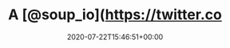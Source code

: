 ---
retweeted: false
source: <a href="http://www.samruston.co.uk" rel="nofollow">Flamingo for Android</a>
entities:
  hashtags: []
  symbols: []
  user_mentions:
  - name: soup.io
    screen_name: soup_io
    indices:
    - '2'
    - '10'
    id_str: '11979812'
    id: '11979812'
  urls:
  - url: https://t.co/1faRB8bBP0
    expanded_url: https://twitter.com/ExtraSmallRobin/status/1284601959526342657
    display_url: twitter.com/ExtraSmallRobi…
    indices:
    - '17'
    - '40'
display_text_range:
- '0'
- '40'
favorite_count: '3'
id_str: '1285964533710946307'
truncated: false
retweet_count: '0'
id: '1285964533710946307'
possibly_sensitive: false
created_at: Wed Jul 22 15:46:51 +0000 2020
favorited: false
full_text: A [@soup_io](https://twitter.com/soup_io) teen.
lang: nl
quote_url: https://twitter.com/ExtraSmallRobin/status/1284601959526342657
tags:
- pesos:twitter
date: '2020-07-22T15:46:51+00:00'
src: https://twitter.com/bascht/status/1285964533710946307
original_url: https://twitter.com/bascht/status/1285964533710946307
type: twitter_tweet
text: A [@soup_io](https://twitter.com/soup_io) teen.
title: A [@soup_io](https://twitter.co

---